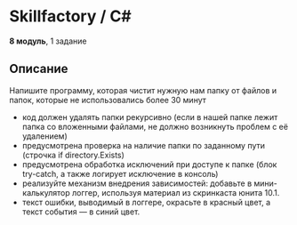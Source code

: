 # Skillfactory / C#

**8 модуль**, 1 задание

## Описание

Напишите программу, которая чистит нужную нам папку от файлов  и папок, которые не использовались более 30 минут 

- код должен удалять папки рекурсивно (если в нашей папке лежит папка со вложенными файлами, не должно возникнуть проблем с её удалением)
- предусмотрена проверка на наличие папки по заданному пути (строчка if directory.Exists)
- предусмотрена обработка исключений при доступе к папке (блок try-catch, а также логирует исключение в консоль)
- реализуйте механизм внедрения зависимостей: добавьте в мини-калькулятор логгер, используя материал из скринкаста юнита 10.1.
- текст ошибки, выводимый в логгере, окрасьте в красный цвет, а текст события — в синий цвет.
